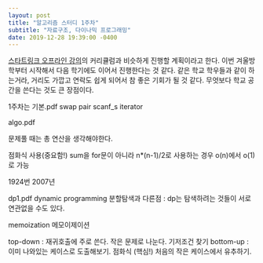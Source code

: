 ```yaml
---
layout: post
title: "알고리즘 스터디 1주차"
subtitle: "자료구조, 다이나믹 프로그래밍"
date: 2019-12-28 19:39:00 -0400
---
```


  [스타트링크 오프라인 강의](https://offline.startlink.help/hc/ko/articles/217245158)의 커리큘럼과 비슷하게 진행할 계획이라고 한다. 이번 겨울방학부터 시작해서 다음 학기에도 이어서 진행한다는 것 같다. 같은 학교 학우들과 같이 하는거라, 거리도 가깝고 연락도 쉽게 되어서 참 좋은 기회가 될 것 같다. 무엇보다 학교 공간을 쓴다는 것도 큰 장점이다. 

  1주차는 
  기본.pdf
swap
pair
scanf_s
iterator



algo.pdf

문제풀 때는 
총 연산을 생각해야한다.


점화식 사용(중요함!)
sum을 for문이 아니라 n*(n-1)/2로 사용하는 경우 
o(n)에서 o(1)로 가능



1924번 2007년

dp1.pdf
dynamic programming
분할탐색과 다른점 : dp는 탐색하려는 것들이 서로 연관없을 수도 있다.



memoization 메모이제이션

top-down : 재귀호출에 주로 쓴다. 작은 문제로 나눈다.
	기저조건 찾기
bottom-up : 이미 나와있는 케이스로 도출해보기. 점화식
(핵심!)
	처음의 작은 케이스에서 유추하기.

